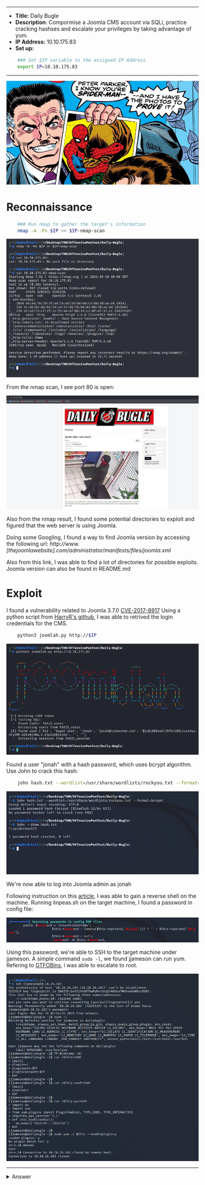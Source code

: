 ------
- **Title:** Daily Bugle
- **Description**: Compormise a Joomla CMS account via SQLi, practice cracking hashses and escalate your privileges by taking advantage of yum.
- **IP Address:** 10.10.175.83
- **Set up:**
```bash
	### Set $IP variable to the assigned IP Address
	export IP=10.10.175.83
```
------

![header](./Images/Header.png)


# Reconnaissance
```bash
	### Run nmap to gather the target's information
	nmap -A -Pn $IP >> $IP-nmap-scan
```

![nmap-scan](./Images/nmap-scan.png)

From the nmap scan, I see port 80 is open:

![web-server](./Images/web-server.png)

Also from the nmap result, I found some potential directories to exploit and figured that the web server is using Joomla.

Doing some Googling, I found a way to find Joomla version by accessing the following url:
_http://www.[thejoomlawebsite].com/administrator/manifests/files/joomla.xml_

Also from this link, I was able to find a lot of directories for possible exploits. Joomla version can also be found in README.md


# Exploit
I found a vulnerability related to Joomla 3.7.0 [CVE-2017-8917]("https://www.exploit-db.com/exploits/42033")
Using a python script from [HarryR's github]("https://github.com/XiphosResearch/exploits/tree/master/Joomblah"), I was able to retrived the login credentials for the CMS.

```bash
	python3 joomlah.py http://$IP
```

![](./Images/joomlah-script.png)

Found a user "jonah" with a hash password, which uses bcrypt algorithm. Use John to crack this hash:

```bash
	john hash.txt --wordlist=/usr/share/wordlists/rockyou.txt --format=bcrypt
```

![crackl-hash-password](./Images/crack-hash-password.png)

We're now able to log into Joomla admin as jonah

Following instruction on this [article]("https://www.hqphu.com/posts/6H6RATKcCXxBmtS027AfKO"), I was able to gain a reverse shell on the machine. Running linpeas.sh on the target machine, I found a password in config file:

![user-password](./Images/user-password.png)

Using this password, we're able to SSH to the target machine under jjameson.
A simple command ```sudo -l```, we found jjameson can run yum. Refering to [GTFOBins]("https://gtfobins.github.io/gtfobins/yum/"), i was able to escalate to root.

![priv-esc](./Images/priv-esc.png)

--------
<details><summary>Answer</summary>
<br>
1. What is the Joomla version? => 3.7.0 <br>
2. What is the Joomla version? => spiderman123 <br>
3. What is the Joomla version? => 27a260fe3cba712cfdedb1c86d80442e <br>
4. What is the Joomla version? => eec3d53292b1821868266858d7fa6f79 <br>
</details>

